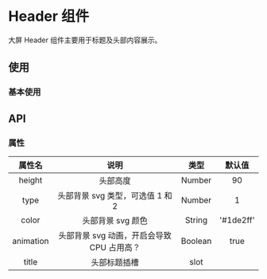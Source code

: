 # Header 组件

大屏 Header 组件主要用于标题及头部内容展示。


## 使用

### 基本使用

<demo src="./header-demos/BasicHeader.vue"></demo>

## API

### 属性

| 属性名 | 说明 |  类型  | 默认值 |
| :----: | :--: | :----: | :----: |
|  height  | 头部高度 | Number |  90  |
|  type  | 头部背景 svg 类型，可选值 1 和 2 | Number |  1  |
|  color  | 头部背景 svg 颜色 | String |  '#1de2ff'  |
|  animation  | 头部背景 svg 动画，开启会导致 CPU 占用高？ | Boolean |  true  |
|  title  | 头部标题插槽 | slot |   |